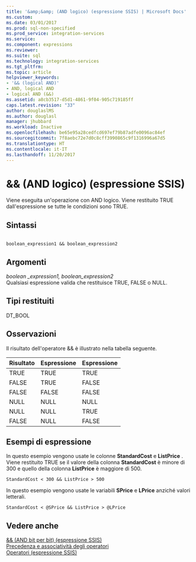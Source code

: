 ```yaml
---
title: '&amp;&amp; (AND logico) (espressione SSIS) | Microsoft Docs'
ms.custom: 
ms.date: 03/01/2017
ms.prod: sql-non-specified
ms.prod_service: integration-services
ms.service: 
ms.component: expressions
ms.reviewer: 
ms.suite: sql
ms.technology: integration-services
ms.tgt_pltfrm: 
ms.topic: article
helpviewer_keywords:
- '&& (logical AND)'
- AND, logical AND
- logical AND (&&)
ms.assetid: a8cb3517-d5d1-4861-9f04-905c719185ff
caps.latest.revision: "33"
author: douglaslMS
ms.author: douglasl
manager: jhubbard
ms.workload: Inactive
ms.openlocfilehash: be65e95a28cedfcd697ef79b87adfe0096ac84ef
ms.sourcegitcommit: 7f8aebc72e7d0c8cff3990865c9f1316996a67d5
ms.translationtype: HT
ms.contentlocale: it-IT
ms.lasthandoff: 11/20/2017
---
```

# <a name="ampamp-logical-and-ssis-expression"></a>&amp;&amp; (AND logico) (espressione SSIS)
  Viene eseguita un'operazione con AND logico. Viene restituito TRUE dall'espressione se tutte le condizioni sono TRUE.  
  
## <a name="syntax"></a>Sintassi  
  
```  
  
boolean_expression1 && boolean_expression2  
```  
  
## <a name="arguments"></a>Argomenti  
 *boolean _expression1, boolean_expression2*  
 Qualsiasi espressione valida che restituisce TRUE, FALSE o NULL.  
  
## <a name="result-types"></a>Tipi restituiti  
 DT_BOOL  
  
## <a name="remarks"></a>Osservazioni  
 Il risultato dell'operatore && è illustrato nella tabella seguente.  
  
|Risultato|Espressione|Espressione|  
|------------|----------------|----------------|  
|TRUE|TRUE|TRUE|  
|FALSE|TRUE|FALSE|  
|FALSE|FALSE|FALSE|  
|NULL|NULL|NULL|  
|NULL|NULL|TRUE|  
|FALSE|NULL|FALSE|  
  
## <a name="expression-examples"></a>Esempi di espressione  
 In questo esempio vengono usate le colonne **StandardCost** e **ListPrice** . Viene restituito TRUE se il valore della colonna **StandardCost** è minore di 300 e quello della colonna **ListPrice** è maggiore di 500.  
  
```  
StandardCost < 300 && ListPrice > 500  
```  
  
 In questo esempio vengono usate le variabili **SPrice** e **LPrice** anziché valori letterali.  
  
```  
StandardCost < @SPrice && ListPrice > @LPrice  
```  
  
## <a name="see-also"></a>Vedere anche  
 [&& &#40;AND bit per bit&#41; &#40;espressione SSIS&#41;](../../integration-services/expressions/bitwise-and-ssis-expression.md)   
 [Precedenza e associatività degli operatori](../../integration-services/expressions/operator-precedence-and-associativity.md)   
 [Operatori &#40;espressione SSIS&#41;](../../integration-services/expressions/operators-ssis-expression.md)  
  
  
